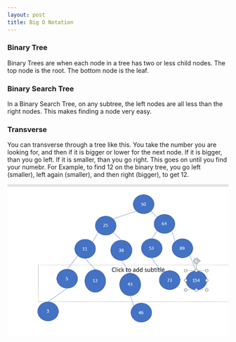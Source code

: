 ```yaml
---
layout: post
title: Big O Notation
---
```


### Binary Tree
Binary Trees are when each node in a tree has two or less child nodes.
The top node is the root.
The bottom node is the leaf.
### Binary Search Tree
In a Binary Search Tree, on any subtree, the left nodes are all less than the right nodes. 
This makes finding a node very easy.
### Transverse
You can transverse through a tree like this. 
You take the number you are looking for, and then if it is bigger or lower for the next node.
If it is bigger, than you go left.
If it is smaller, than you go right. 
This goes on until you find your numebr.
For Example, to find 12 on the binary tree, you go left (smaller), left again (smaller), and then right (bigger), to get 12. 


![Binary Search Tree](/images/0.PNG)
